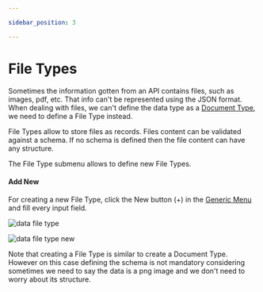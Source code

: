 ```yaml
---

sidebar_position: 3

---
```


# File Types

Sometimes the information gotten from an API contains files, such as images, pdf, etc. That info can't be represented using the JSON format.  When dealing with files, we can't define the data type as a [Document Type](data/document_types.md),  we need to define a File Type instead.

File Types allow to store files as records. Files content can be validated against a schema. If no schema is defined then the file content can have any structure.

The File Type submenu allows to define new File Types.

#### Add New

For creating a new File Type, click the New button (+) in the [Generic Menu](generic/generic_menu_options_.md) and fill every input field.

![data file type](https://user-images.githubusercontent.com/54523080/149071497-40b94a32-9094-4b89-885e-a0099c35d3dd.png)

![data file type new](https://user-images.githubusercontent.com/54523080/149071736-316f3695-073c-4d31-9d1c-194d89099e3a.png)

Note that creating a File Type is similar to create a Document Type. However on this case defining the schema is not mandatory considering sometimes we need to say the data is a png image and we don't need to worry about its structure.
